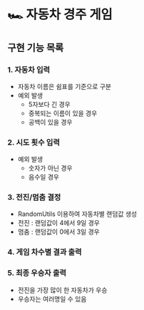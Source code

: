 # 🏎️ 자동차 경주 게임

## 구현 기능 목록

### 1. 자동차 입력
- 자동차 이름은 쉼표를 기준으로 구분
- 예외 발생
  - 5자보다 긴 경우
  - 중복되는 이름이 있을 경우
  - 공백이 있을 경우

### 2. 시도 횟수 입력
- 예외 발생
  - 숫자가 아닌 경우
  - 음수일 경우

### 3. 전진/멈춤 결정
- RandomUtils 이용하여 자동차별 랜덤값 생성
- 전진 : 랜덤값이 4에서 9일 경우
- 멈춤 : 랜덤값이 0에서 3일 경우

### 4. 게임 차수별 결과 출력

### 5. 최종 우승자 출력
- 전진을 가장 많이 한 자동차가 우승
- 우승자는 여러명일 수 있음
